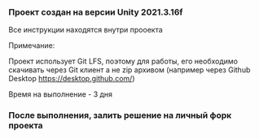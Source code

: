 ### Проект создан на версии Unity 2021.3.16f

Все инструкции находятся внутри прооекта

Примечание:

Проект использует Git LFS, поэтому для работы, его необходимо скачивать через Git клиент а не zip архивом (например через Github Desktop https://desktop.github.com/)

Время на выполнение - 3 дня

### После выполнения, залить решение на личный форк проекта
